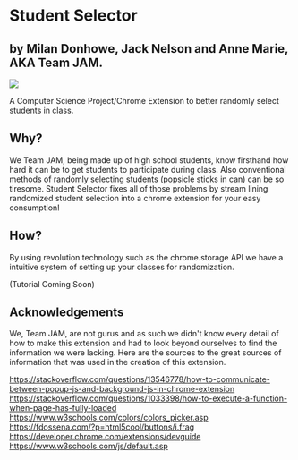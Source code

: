 # Student Selector 
## by Milan Donhowe, Jack Nelson and Anne Marie, AKA Team JAM.


![](https://raw.githubusercontent.com/MilanDonhowe/studentSelect/master/images/logo96.png)


A Computer Science Project/Chrome Extension to better randomly select students in class.


## Why?

We Team JAM, being made up of high school students, know firsthand how hard it can be to get students to participate during class.  Also conventional methods of randomly selecting students (popsicle sticks in can) can be so tiresome.  Student Selector fixes all of those problems by stream lining randomized student selection into a chrome extension for your easy consumption!

## How?

By using revolution technology such as the chrome.storage API we have a intuitive system of setting up your classes for randomization.

(Tutorial Coming Soon)

## Acknowledgements

We, Team JAM, are not gurus and as such we didn't know every detail of how to make this extension and had to look beyond ourselves to find the information we were lacking.  Here are the sources to the great sources of information that was used in the creation of this extension.

https://stackoverflow.com/questions/13546778/how-to-communicate-between-popup-js-and-background-js-in-chrome-extension
https://stackoverflow.com/questions/1033398/how-to-execute-a-function-when-page-has-fully-loaded
https://www.w3schools.com/colors/colors_picker.asp
https://fdossena.com/?p=html5cool/buttons/i.frag
https://developer.chrome.com/extensions/devguide
https://www.w3schools.com/js/default.asp
